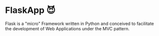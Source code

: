 # FlaskApp :smiling_imp:
Flask is a "micro" Framework written in Python and conceived to facilitate the development of Web Applications under the MVC pattern.

